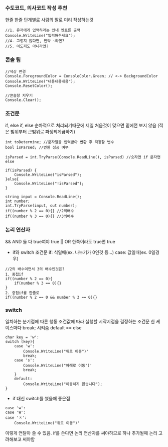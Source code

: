 ### 수도코드, 의사코드 작성 추천
한줄 한줄 단계별로 사람의 말로 미리 작성하는것

```
//1. 유저에게 입력하라는 안내 멘트를 출력
Console.WriteLine("입력해주세요");
//4. 그렇지 않다면, 만약 ~라면?
//5. 이도저도 아니라면?
```

### 콘솔 팁
```
//색상 변경
Console.ForegroundColor = ConsoleColor.Green; // <-> BackgroundColor
Console.WriteLine("내용내용내용");
Console.ResetColor();

//콘솔창 지우기
Console.Clear();
```

### 조건문
if, else if, else
순차적으로 처리되기때문에 제일 처음것이 맞으면 밑에껀 보지 않음 (적은 범위부터 큰범위로 파생되게끔하기)

```
int toDetermine; //문자열을 입력받아 변환 후 저장할 변수
bool isParsed; //변환 성공 여부

isParsed = int.TryParse(Console.ReadLine(), isParsed) //숫자면 if 문자면 else

if(isParsed) {
	Console.WriteLine("isParsed");
}else{
	Console.WriteLine("!isParsed");
}

string input = Console.ReadLine();
int number;
int.TryParse(input, out number);
if((number % 2 == 0){} //2의배수
if((number % 3 == 0){} //3의배수
```

### 논리 연산자
&& 	AND	둘 다 true여야 true
||	OR	한쪽이라도 true면 true

* if와 switch 조건문
if: 식일때(ex. 나누기가 0인것 등...)
case: 값일때(ex. 0일경우)

```
//2의 배수이면서 3의 배수인것은?
1. 중첩if
if((number % 2 == 0){
	if(number % 3 == 0){} 
}
2. 중첩if를 한줄로
if((number % 2 == 0 && number % 3 == 0){}
```

### switch
일치하는 분기점에 따른 행동
조건값에 따라 실행할 시작지점을 결정하는 조건문
한 케이스마다 break; 시켜줌
default == else

```
char key = 'w':
switch (key){
	case 'w':
		Console.WriteLine("위로 이동")'
		break;
	case 's':
		Console.WriteLine("아래로 이동")'
		break;
	}
	default:
		Console.WriteLine("이동하지 않습니다");
}
```

* if 대신 switch를 썼을때 좋은점
```
case 'w':
case 'W':
case 'ㅈ':
	Console.WriteLine("위로 이동")'
```
이렇게 연달아 쓸 수 있음.
if를 쓴다면 논리 연산자를 써야하므로 하나 추가될때 논리 고려해보고 써야함